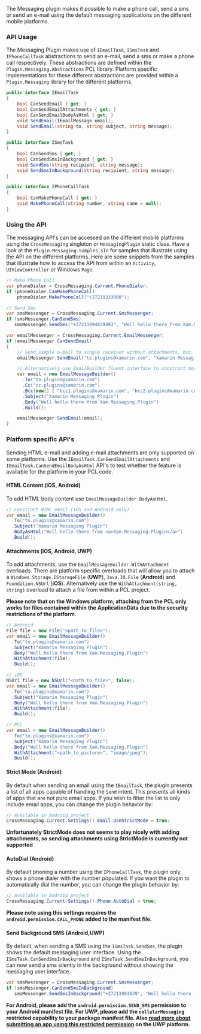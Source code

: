 
The Messaging plugin makes it possible to make a phone call, send a sms or send an e-mail using the default messaging applications on the different mobile platforms.

### API Usage

The Messaging Plugin makes use of `IEmailTask`, `ISmsTask` and `IPhoneCallTask` abstractions to send an e-mail, send a sms or make a phone call respectively.  These abstractions are defined within the `Plugin.Messaging.Abstractions` PCL library.  Platform specific implementations for these different abstractions are provided within a `Plugin.Messaging` library for the different platforms.

```csharp
public interface IEmailTask
{
    bool CanSendEmail { get; }
    bool CanSendEmailAttachments { get; }
    bool CanSendEmailBodyAsHtml { get; }
    void SendEmail(IEmailMessage email);
    void SendEmail(string to, string subject, string message);
}
```

```csharp
public interface ISmsTask
{
    bool CanSendSms { get; }
    bool CanSendSmsInBackground { get; }
    void SendSms(string recipient, string message);
    void SendSmsInBackground(string recipient, string message);
}
```

```csharp
public interface IPhoneCallTask
{
    bool CanMakePhoneCall { get; }
    void MakePhoneCall(string number, string name = null);
}
```

### Using the API 
The messaging API's can be accessed on the different mobile platforms using the `CrossMessaging` singleton or `MessagingPlugin` static class.  Have a look at the `Plugin.Messaging.Samples.sln` for samples that illustrate using the API on the different platforms. Here are some snippets from the samples that illustrate how to access the API from within an `Activity`, `UIViewController` or Windows `Page`.  

```csharp
// Make Phone Call
var phoneDialer = CrossMessaging.Current.PhoneDialer;
if (phoneDialer.CanMakePhoneCall) 
	phoneDialer.MakePhoneCall("+27219333000");

// Send Sms
var smsMessenger = CrossMessaging.Current.SmsMessenger;
if (smsMessenger.CanSendSms)
   smsMessenger.SendSms("+27213894839493", "Well hello there from Xam.Messaging.Plugin");

var emailMessenger = CrossMessaging.Current.EmailMessenger;
if (emailMessenger.CanSendEmail)
{
    // Send simple e-mail to single receiver without attachments, bcc, cc etc.
    emailMessenger.SendEmail("to.plugins@xamarin.com", "Xamarin Messaging Plugin", "Well hello there from Xam.Messaging.Plugin");

    // Alternatively use EmailBuilder fluent interface to construct more complex e-mail with multiple recipients, bcc, attachments etc. 
    var email = new EmailMessageBuilder()
      .To("to.plugins@xamarin.com")
      .Cc("cc.plugins@xamarin.com")
      .Bcc(new[] { "bcc1.plugins@xamarin.com", "bcc2.plugins@xamarin.com" })
      .Subject("Xamarin Messaging Plugin")
      .Body("Well hello there from Xam.Messaging.Plugin")
      .Build();

    emailMessenger.SendEmail(email);
}           
```

### Platform specific API's

Sending HTML e-mail and adding e-mail attachments are only supported on some platforms.  Use the ```IEmailTask.CanSendEmailAttachments``` and ```IEmailTask.CanSendEmailBodyAsHtml``` API's to test whether the feature is available for the platform in your PCL code.  

#### HTML Content (iOS, Android) ###

To add HTML body content use ```EmailMessageBuilder.BodyAsHtml```.  

```csharp
// Construct HTML email (iOS and Android only)
var email = new EmailMessageBuilder()
  .To("to.plugins@xamarin.com")
  .Subject("Xamarin Messaging Plugin")
  .BodyAsHtml("Well hello there from <a>Xam.Messaging.Plugin</a>")
  .Build();
```

#### Attachments (iOS, Android, UWP) ####

To add attachments, use the ```EmailMessageBuilder.WithAttachment``` overloads.  There are platform specific overloads that will allow you to attach a `Windows.Storage.IStorageFile` (**UWP**), `Java.IO.File` (**Android**) and `Foundation.NSUrl` (**iOS**).  Alternatively use the `WithAttachment(string, string)` overload to attach a file from within a PCL project. 

**Please note that on the Windows platform, attaching from the PCL only works for files contained within the ApplicationData due to the security restrictions of the platform**.  

```csharp
// Android
File file = new File("<path_to_file>");
var email = new EmailMessageBuilder()
  .To("to.plugins@xamarin.com")
  .Subject("Xamarin Messaging Plugin")
  .Body("Well hello there from Xam.Messaging.Plugin")
  .WithAttachment(file);
  .Build();

// iOS
NSUrl file = new NSUrl("<path_to_file>", false);
var email = new EmailMessageBuilder()
  .To("to.plugins@xamarin.com")
  .Subject("Xamarin Messaging Plugin")
  .Body("Well hello there from Xam.Messaging.Plugin")
  .WithAttachment(file);
  .Build();

// PCL
var email = new EmailMessageBuilder()
  .To("to.plugins@xamarin.com")
  .Subject("Xamarin Messaging Plugin")
  .Body("Well hello there from Xam.Messaging.Plugin")
  .WithAttachment("<path_to_picture>", "image/jpeg");
  .Build();
```

#### Strict Mode (Android) ####

By default when sending an email using the `IEmailTask`, the plugin presents a list of all apps capable of handling the `Send` intent. This presents all kinds of apps that are not pure email apps.  If you wish to filter the list to only include email apps, you can change the plugin behavior by:

```csharp
// Available in Android project
CrossMessaging.Current.Settings().Email.UseStrictMode = true;
```

**Unfortunately StrictMode does not seems to play nicely with adding attachments, so sending attachments using StrictMode is currently not supported**

#### AutoDial (Android) ####

By default phoning a number using the `IPhoneCallTask`, the plugin only shows a phone dialer with the number populated. If you want the plugin to automatically dial the number, you can change the plugin behavior by:

```csharp
// Available in Android project
CrossMessaging.Current.Settings().Phone.AutoDial = true;
```

**Please note using this settings requires the `android.permission.CALL_PHONE` added to the manifest file.**

#### Send Background SMS (Android,UWP) ####

By default, when sending a SMS using the `ISmsTask.SendSms`, the plugin shows the default messaging user interface. Using the `ISmsTask.CanSendSmsInBackground` and `ISmsTask.SendSmsInBackground`, you can now send a sms silently in the background without showing the messaging user interface.

```csharp
var smsMessenger = CrossMessaging.Current.SmsMessenger;
if (smsMessenger.CanSendSmsInBackground)
   smsMessenger.SendSmsInBackground("+27213894839", "Well hello there from Xam.Messaging.Plugin");
```

**For Android, please add the `android.permission.SEND_SMS` permission to your Android manifest file.  For UWP, please add the `cellularMessaging` restricted capability to your package manifest file.  Also [read more about submitting an app using this restricted permission](https://docs.microsoft.com/en-us/windows/uwp/packaging/app-capability-declarations#special-and-restricted-capabilities) on the UWP platform.**